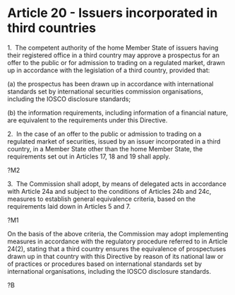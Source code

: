 # Article 20 - Issuers incorporated in third countries


1.  The competent authority of the home Member State of issuers having their registered office in a third country may approve a prospectus for an offer to the public or for admission to trading on a regulated market, drawn up in accordance with the legislation of a third country, provided that:

(a) the prospectus has been drawn up in accordance with international standards set by international securities commission organisations, including the IOSCO disclosure standards;

(b) the information requirements, including information of a financial nature, are equivalent to the requirements under this Directive.

2.  In the case of an offer to the public or admission to trading on a regulated market of securities, issued by an issuer incorporated in a third country, in a Member State other than the home Member State, the requirements set out in Articles 17, 18 and 19 shall apply.

?M2

3.  The Commission shall adopt, by means of delegated acts in accordance with Article 24a and subject to the conditions of Articles 24b and 24c, measures to establish general equivalence criteria, based on the requirements laid down in Articles 5 and 7.

?M1

On the basis of the above criteria, the Commission may adopt implementing measures in accordance with the regulatory procedure referred to in Article 24(2), stating that a third country ensures the equivalence of prospectuses drawn up in that country with this Directive by reason of its national law or of practices or procedures based on international standards set by international organisations, including the IOSCO disclosure standards.

?B
